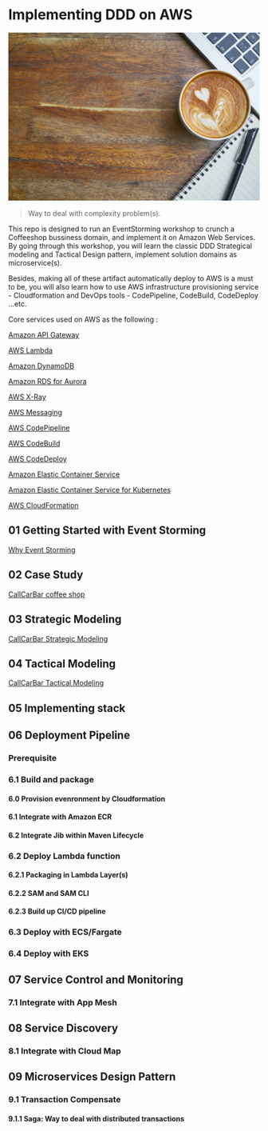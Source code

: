 # Implementing DDD on AWS

![image](/documents/images/coffee.jpg)

> Way to deal with complexity problem(s).

This repo is designed to run an EventStorming workshop to crunch a Coffeeshop bussiness domain, and implement it on Amazon Web Services. By going through this workshop, you will learn the classic DDD Strategical modeling and Tactical Design pattern, implement solution domains as microservice(s).

Besides, making all of these artifact automatically deploy to AWS is a must to be, you will also learn how to use AWS infrastructure provisioning service - Cloudformation and DevOps tools - CodePipeline, CodeBuild, CodeDeploy ...etc.

Core services used on AWS as the following :

[Amazon API Gateway](https://aws.amazon.com/api-gateway/)

[AWS Lambda](https://aws.amazon.com/lambda/)

[Amazon DynamoDB](https://aws.amazon.com/dynamodb/)

[Amazon RDS for Aurora](https://aws.amazon.com/rds/aurora/)

[AWS X-Ray](https://aws.amazon.com/xray/)

[AWS Messaging](https://aws.amazon.com/messaging/)

[AWS CodePipeline](https://aws.amazon.com/codepipeline/)

[AWS CodeBuild](https://aws.amazon.com/codebuild/)

[AWS CodeDeploy](https://aws.amazon.com/codedeploy/)

[Amazon Elastic Container Service](https://aws.amazon.com/ecs/)

[Amazon Elastic Container Service for Kubernetes](https://aws.amazon.com/eks/)

[AWS CloudFormation](https://aws.amazon.com/cloudformation/)

## 01 Getting Started with Event Storming

[Why Event Storming](/documents/01-getting-started-with-EventStorming/README.md)

## 02 Case Study

[CallCarBar coffee shop](/documents/02-case-study/README.md)

## 03 Strategic Modeling

[CallCarBar Strategic Modeling](/documents/03-strategic-modeling/README.md)

## 04 Tactical Modeling

[CallCarBar Tactical Modeling](/documents/04-tactical-modeling/README.md)

## 05 Implementing stack

[](/documents/05-implementing-in-java/README.md)

## 06 Deployment Pipeline

### Prerequisite

### 6.1 Build and package

#### 6.0 Provision evenronment by Cloudformation

#### 6.1 Integrate with Amazon ECR

#### 6.2 Integrate Jib within Maven Lifecycle

### 6.2 Deploy Lambda function

#### 6.2.1 Packaging in Lambda Layer(s)

#### 6.2.2 SAM and SAM CLI

#### 6.2.3 Build up CI/CD pipeline

### 6.3 Deploy with ECS/Fargate

### 6.4 Deploy with EKS

## 07 Service Control and Monitoring

### 7.1 Integrate with App Mesh

## 08 Service Discovery

### 8.1 Integrate with Cloud Map

## 09 Microservices Design Pattern

### 9.1 Transaction Compensate

#### 9.1.1 Saga: Way to deal with distributed transactions